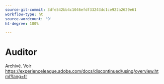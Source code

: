 ```yaml
---
source-git-commit: 3dfe542bb4c1046efdf33243dc1ce922a2629e61
workflow-type: ht
source-wordcount: '9'
ht-degree: 100%

---
```

# Auditor

Archivé. Voir https://experienceleague.adobe.com/docs/discontinued/using/overview.html?lang=fr